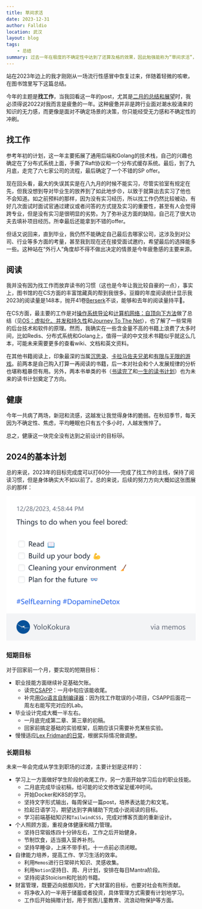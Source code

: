 ```yaml
---
title: 草间求活
date: 2023-12-31
author: Falldio
location: 武汉
layout: blog
tags: 
    - 总结
summary: 过去一年在极度的不确定性中达到了还算及格的效果，因此勉强能称为“草间求活”，希望能够更加关注健康、心态、精力，以提高自己应对风险的能力。
---
```


站在2023年边上的我才刚刚从一场流行性感冒中恢复过来，伴随着轻微的咳嗽，在图书馆里写下这篇总结。

今年的主题是**找工作**，当我回看这一年的post，尤其是[二月的总结和展望](https://falldio.github.io/2023/02/09/%E5%AF%92%E5%81%87%E5%81%9A%E4%BA%86%E4%BB%80%E4%B9%88-%E6%9C%AA%E6%9D%A5%E5%BE%80%E4%BD%95%E5%A4%84%E5%8E%BB/)时，我必须得说2022对我而言是疲惫的一年。这种疲惫并非是跨行业面对潮水般涌来的知识的无力感，而更像是面对不确定场景的决策，你只能经受无力感和不确定性的冲刷。

## 找工作

参考年初的计划，这一年主要拓展了通用后端和Golang的技术栈，自己的兴趣也确定在了分布式系统上面，手撕了Raft协议和一个分布式缓存系统。最后，到了九月底，走完了六七家公司的流程，最后确定了一个不错的SP offer。

现在回头看，最大的失误其实是在八九月的时候不能实习，尽管实验室有规定在先，但我没想到导对毕业生的放养到了如此地步😠，以致于就算出去实习了他也不会知道。如之前预料的那样，因为没有实习经历，所以找工作仍然比较被动，有好几次面试时面试官通过建议或者问答的方式提及实习的重要性，甚至有人会觉得跨专业，但是没有实习是很明显的劣势。为了弥补这方面的缺陷，自己花了很大功夫去填补项目经历。所幸最后还能拿到不错的offer。

但话又说回来，直到毕业，我仍然不能确定自己最后去哪家公司，这涉及到对公司、行业等多方面的考量，甚至我到现在还在接受面试邀约，希望最后的选择能多一些。这种站在“外行人”角度却不得不做出决定的情景是今年疲惫感的主要来源。

## 阅读

我并没有因为找工作而放弃读书的习惯（这也是今年让我比较自豪的一点），事实上，图书馆的在CS方面的丰富馆藏真的帮到我很多。豆瓣的年度阅读统计显示我2023的阅读量是148本，抛开41卷[Berserk](https://en.wikipedia.org/wiki/Berserk_(manga))不谈，能够和去年的阅读量持平🎉。

在CS方面，最主要的工作是对[操作系统导论](https://book.douban.com/subject/33463930/)和[计算机网络：自顶向下方法](https://book.douban.com/subject/30280001/)做了总结（见[OS：虚拟化、并发和持久性](https://falldio.github.io/2023/08/17/os-%E8%99%9A%E6%8B%9F%E5%8C%96%E3%80%81%E5%B9%B6%E5%8F%91%E5%92%8C%E6%8C%81%E4%B9%85%E6%80%A7/)和[Journey To The Net](https://falldio.github.io/2023/07/16/journeytothenet/)），也了解了一些常用的后台技术和软件的原理。然而，我确实在一些含金量不高的书籍上浪费了太多时间，比如Redis、分布式系统和Golang上，值得一读的中文技术书籍似乎就这么几本，可能未来需要更多的查看wiki、文档和英文资料。

在其他书籍阅读上，印象最深的当属[沉思录](https://book.douban.com/subject/2359003/)、[卡拉马佐夫兄弟](https://book.douban.com/subject/25887924/)和[有限与无限的游戏](https://book.douban.com/subject/25742296/)。前两本是自己购入打算一再阅读的书籍，后一本对社会和个人发展规律的分析也堪称粗暴但有用。另外，两本书单类的书（[书读完了](https://book.douban.com/subject/2156168/)和[一生的读书计划](https://book.douban.com/subject/24702206/)）也为未来的读书计划奠定了方向。

## 健康

今年一共病了两场，新冠和流感，这越发让我觉得身体的脆弱。在秋招季节，每天因为不确定性、焦虑，平均睡眠也只有五个多小时，人越发憔悴了。

总之，健康这一块完全没有达到之前设计的目标😿。

## 2024的基本计划

总的来说，2023年的目标完成度可以打60分——完成了找工作的主线，保持了阅读习惯，但是身体确实大不如以前了。总的来说，后续的努力方向大概如这张图展示的那样：

![](https://raw.githubusercontent.com/Falldio/pics/main/img/202312311523893.png)

### 短期目标

对于回家前一个月，要实现的短期目标：

+ 职业技能方面继续补足基础欠账。
    - 读完[CSAPP](https://book.douban.com/subject/27000879/)：一月中旬应该能收尾。
    - 补完[用Go语言自制编译器](https://book.douban.com/subject/35909089/)：因为找工作耽误的小项目，CSAPP后面花一周左右能写完对应的Lab。
+ 毕业设计完成大概一半左右。
    - 一月底完成第二章、第三章的初稿。
    - 回家前搞定基础的实验框架，后期应该只需要补充某些实验。
+ 慢慢适应[Lex Fridman的日常](https://www.youtube.com/watch?v=0m3hGZvD-0s&t=71s)，根据实际情况做调整。

### 长期目标

未来一年会完成从学生到职场的过渡，主要计划是这样的：

+ 学习上一方面做好学生阶段的收尾工作，另一方面开始学习后台的职业技能。
    - 二月底完成毕设初稿，给可能的论文修改留足缓冲时间。
    - 开始Docker和K8S的学习。
    - 坚持文字形式输出，每周保证一篇post，培养表达能力和文笔。
    - 捡起日语学习，期望达到字典辅助下完成小说阅读的目标。
    - 学习前端基础知识和`TailwindCSS`，完成对博客页面的重新设计。
+ 个人照顾方面，重视身体健康和精力管理。
    - 坚持日常锻炼四十分钟左右，工作之后开始健身。
    - 节制饮食，适当摄入营养补剂。
    - 坚持早睡😪，上床不带手机，十一点前必须闭眼。
+ 自律能力培养，提高工作、学习生活的效率。
    - 利用`Memos`进行日常碎片知识、灵感收集。
    - 利用`Notion`坚持日、周、月计划，安排在每日Mantra阶段。
    - 坚持阅读Stoicism和陀翁的书籍。
+ 财富管理，既要迈向抵御风险，扩大财富的目标，也要对社会有所贡献。
    - 将净收入的一半用于储蓄或者投资，具体管理方式需要有计划地学习。
    - 工作后开始捐赠计划，用于贫困儿童教育、流浪动物保护等方面。
